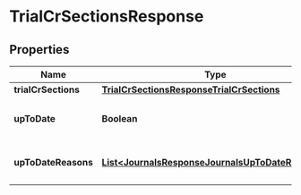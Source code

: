 

# TrialCrSectionsResponse


## Properties

Name | Type | Description | Notes
------------ | ------------- | ------------- | -------------
**trialCrSections** | [**TrialCrSectionsResponseTrialCrSections**](TrialCrSectionsResponseTrialCrSections.md) |  | 
**upToDate** | **Boolean** | 集計結果が最新かどうか | 
**upToDateReasons** | [**List&lt;JournalsResponseJournalsUpToDateReasons&gt;**](JournalsResponseJournalsUpToDateReasons.md) | 集計が最新でない場合の要因情報 |  [optional]



